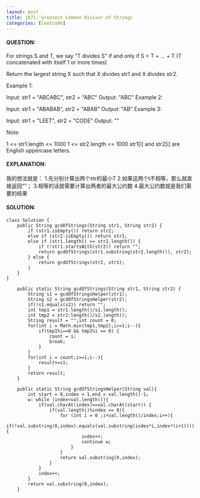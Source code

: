 ```yaml
---
layout: post
title: 1071. Greatest Common Divisor of Strings
categories: [leetcode]
---
```

#### QUESTION:
For strings S and T, we say "T divides S" if and only if S = T + ... + T  (T concatenated with itself 1 or more times)

Return the largest string X such that X divides str1 and X divides str2.

Example 1:

Input: str1 = "ABCABC", str2 = "ABC"
Output: "ABC"
Example 2:

Input: str1 = "ABABAB", str2 = "ABAB"
Output: "AB"
Example 3:

Input: str1 = "LEET", str2 = "CODE"
Output: ""
 

Note:

1 <= str1.length <= 1000
1 <= str2.length <= 1000
str1[i] and str2[i] are English uppercase letters.

#### EXPLANATION:
我的想法就是：
1.先分别计算出两个str的最小T
2.如果这两个t不相等，那么就直接返回“”；
3.相等的话就需要计算出两者的最大公约数
4.最大公约数就是我们需要的结果
#### SOLUTION:
```
class Solution {
    public String gcdOfStrings(String str1, String str2) {
        if (str1.isEmpty()) return str2;
        else if (str2.isEmpty()) return str1;
        else if (str1.length() >= str2.length()) {
            if (!str1.startsWith(str2)) return "";
            return gcdOfStrings(str1.substring(str2.length()), str2);
        } else {
            return gcdOfStrings(str2, str1);
        }
    }
}

    public static String gcdOfStrings(String str1, String str2) {
        String s1 = gcdOfStringsHelper(str1);
        String s2 = gcdOfStringsHelper(str2);
        if(!s1.equals(s2)) return "";
        int tmp1 = str1.length()/s1.length();
        int tmp2 = str2.length()/s2.length();
        String result = "";int count = 0;
        for(int i = Math.min(tmp1,tmp2);i>=1;i--){
            if(tmp1%i==0 && tmp2%i == 0) {
                count = i;
                break;
            }
        }
        for(int i = count;i>=1;i--){
            result+=s1;
        }
        return result;
    }

    public static String gcdOfStringsHelper(String val){
        int start = 0,index = 1,end = val.length()-1;
        w: while (index<val.length()){
            if(val.charAt(index)==val.charAt(start)) {
                if(val.length()%index == 0){
                    for (int i = 0 ;i<val.length()/index;i++){
                        if(!val.substring(0,index).equals(val.substring(index*i,index*(i+1)))){
                            index++;
                            continue w;
                        }
                    }
                    return val.substring(0,index);
                }
            }
            index++;
        }
        return val.substring(0,index);
    }
```